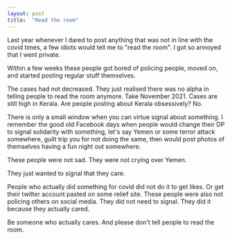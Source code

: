 ```yaml
---
layout: post
title:  "Read the room"
---
```


Last year whenever I dared to post anything that was not in line with the covid times, a few idiots would tell me to "read the room". I got so annoyed that I went private.

Within a few weeks these people got bored of policing people, moved on, and started posting regular stuff themselves.

The cases had not decreased. They just realised there was no alpha in telling people to read the room anymore. Take November 2021. Cases are still high in Kerala. Are people posting about Kerala obsessively? No.

There is only a small window when you can virtue signal about something. I remember the good old Facebook days when people would change their DP to signal solidarity with something, let's say Yemen or some terror attack somewhere, guilt trip you for not doing the same, then would post photos of themselves having a fun night out somewhere.

These people were not sad. They were not crying over Yemen.

They just wanted to signal that they care.

People who actually did something for covid did not do it to get likes. Or get their twitter account pasted on some relief site. These people were also not policing others on social media. They did not need to signal. They did it because they actually cared.

Be someone who actually cares. And please don't tell people to read the room.
